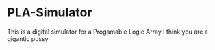 # PLA-Simulator
This is a digital simulator for a Progamable Logic Array
I think you are a gigantic pussy